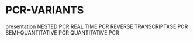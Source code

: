 # PCR-VARIANTS
presentation
NESTED PCR
REAL TIME PCR
REVERSE TRANSCRIPTASE PCR
SEMI-QUANTITATIVE PCR
QUANTITATIVE PCR
